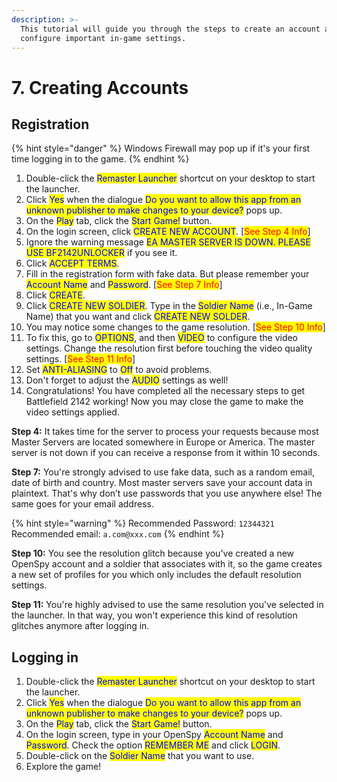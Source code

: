 ```yaml
---
description: >-
  This tutorial will guide you through the steps to create an account and
  configure important in-game settings.
---
```


# 7. Creating Accounts

## Registration

{% hint style="danger" %}
Windows Firewall may pop up if it's your first time logging in to the game.
{% endhint %}

1. Double-click the <mark style="color:blue;">Remaster Launcher</mark> shortcut on your desktop to start the launcher.
2. Click <mark style="color:blue;">Yes</mark> when the dialogue <mark style="color:blue;">Do you want to allow this app from an unknown publisher to make changes to your device?</mark> pops up.
3. On the <mark style="color:blue;">Play</mark> tab, click the <mark style="color:blue;">Start Game!</mark> button.
4. On the login screen, click <mark style="color:blue;">CREATE NEW ACCOUNT</mark>. \[<mark style="color:red;">See Step 4 Info</mark>]
5. Ignore the warning message <mark style="color:blue;">EA MASTER SERVER IS DOWN. PLEASE USE BF2142UNLOCKER</mark> if you see it.
6. Click <mark style="color:blue;">ACCEPT TERMS</mark>.
7. Fill in the registration form with fake data. But please remember your <mark style="color:blue;">Account Name</mark> and <mark style="color:blue;">Password</mark>. \[<mark style="color:red;">See Step 7 Info</mark>]
8. Click <mark style="color:blue;">CREATE</mark>.
9. Click <mark style="color:blue;">CREATE NEW SOLDIER</mark>. Type in the <mark style="color:blue;">Soldier Name</mark> (i.e., In-Game Name) that you want and click <mark style="color:blue;">CREATE NEW SOLDER</mark>.
10. You may notice some changes to the game resolution. \[<mark style="color:red;">See Step 10 Info</mark>]
11. To fix this, go to <mark style="color:blue;">OPTIONS</mark>, and then <mark style="color:blue;">VIDEO</mark> to configure the video settings. Change the resolution first before touching the video quality settings. \[<mark style="color:red;">See Step 11 Info</mark>]
12. Set <mark style="color:blue;">ANTI-ALIASING</mark> to <mark style="color:blue;">Off</mark> to avoid problems.
13. Don't forget to adjust the <mark style="color:blue;">AUDIO</mark> settings as well!​
14. Congratulations! You have completed all the necessary steps to get Battlefield 2142 working! Now you may close the game to make the video settings applied.

**Step 4:** It takes time for the server to process your requests because most Master Servers are located somewhere in Europe or America. The master server is not down if you can receive a response from it within 10 seconds.

**Step 7:** You're strongly advised to use fake data, such as a random email, date of birth and country. Most master servers save your account data in plaintext. That's why don’t use passwords that you use anywhere else! The same goes for your email address.&#x20;

{% hint style="warning" %}
Recommended Password: `12344321`\
Recommended email: `a.com@xxx.com`
{% endhint %}

**Step 10:** You see the resolution glitch because you've created a new OpenSpy account and a soldier that associates with it, so the game creates a new set of profiles for you which only includes the default resolution settings.&#x20;

**Step 11:** You're highly advised to use the same resolution you've selected in the launcher. In that way, you won't experience this kind of resolution glitches anymore after logging in.

## Logging in

1. Double-click the <mark style="color:blue;">Remaster Launcher</mark> shortcut on your desktop to start the launcher.
2. Click <mark style="color:blue;">Yes</mark> when the dialogue <mark style="color:blue;">Do you want to allow this app from an unknown publisher to make changes to your device?</mark> pops up.
3. On the <mark style="color:blue;">Play</mark> tab, click the <mark style="color:blue;">Start Game!</mark> button.
4. On the login screen, type in your OpenSpy <mark style="color:blue;">Account Name</mark> and <mark style="color:blue;">Password</mark>. Check the option <mark style="color:blue;">REMEMBER ME</mark> and click <mark style="color:blue;">LOGIN</mark>.
5. Double-click on the <mark style="color:blue;">Soldier Name</mark> that you want to use.
6. Explore the game!
